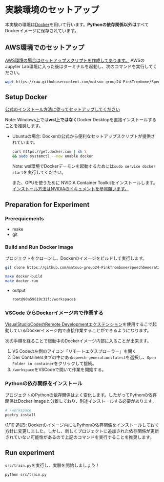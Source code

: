 # 実験環境のセットアップ

本実験の環境は[Docker](https://docs.docker.com/)を用いて行います。**Pythonの依存関係以外は**すべてDockerイメージに保存されています。

## AWS環境でのセットアップ

[AWS環境の場合はセットアップスクリプトを作成してあります。](/scripts/setup-on-aws.sh)
AWSのJupyter Lab環境に入った後はターミナルを起動し、次のコマンドを実行してください。

```sh
wget https://raw.githubusercontent.com/matsuo-group24-PinkTrombone/SpeechGeneration/main/scripts/setup-on-aws.sh && sh ./setup-on-aws.sh
```

## Setup Docker

[公式のインストール方法に従ってセットアップしてください](https://docs.docker.com/get-docker/)

Note: Windows上では**wsl上ではなく**Docker Desktopを直接インストールすることを推奨します。

- Ubuntuの場合:
  Dockerの公式から便利なセットアップスクリプトが提供されています。

  ```sh
  curl https://get.docker.com | sh \
  && sudo systemctl --now enable docker
  ```

  Note: wsl環境でDockerデーモンを起動するためには`sudo service docker start`を実行してください。

  また、GPUを使うために NVIDIA Container Toolkitをインストールします。[インストール方法はNVIDIAのドキュメントを参照願います。](https://docs.nvidia.com/datacenter/cloud-native/container-toolkit/install-guide.html#setting-up-nvidia-container-toolkit)

## Preparation for Experiment

### Prerequiements

- make
- git

### Build and Run Docker Image

プロジェクトをクローンし、Dockerのイメージをビルドして実行します。

```sh
git clone https://github.com/matsuo-group24-PinkTrombone/SpeechGeneration.git
```

```sh
make docker-build
make docker-run
```

- output

  ```sh
  root@90a59619c31f:/workspace$
  ```

### VSCode からDockerイメージ内で作業する

[VisualStudioCodeのRemote Developmentエクステンション](https://marketplace.visualstudio.com/items?itemName=ms-vscode-remote.vscode-remote-extensionpack)を使用するこで起動しているDockerイメージ内で直接作業することができるようになります。

次の手順を経ることで起動中のDockerイメージ内部に入ることが出来ます。

1. VS Codeの左側のアイコン「リモートエクスプローラー」を開く
2. Dev Containersタブの中にある`speech-generation:latest`を選択し、`Open Folder in container`をクリックして接続。
3. `/workspace`をVSCodeで開いて作業を開始する。

### Pythonの依存関係をインストール

プロジェクトのPythonの依存関係はよく変化します。したがってPythonの依存関係はDocker Imageと分離しており、別途インストールする必要があります。

```sh
# /workspace
poetry install
```

(1/10 追記): Dockerのイメージ内にもPythonの依存関係をインストールしておく方針に変更しました。しかし、新しくプロジェクトに追加された依存関係が更新されていない可能性があるので上記のコマンドを実行することを推奨します。

## Run experiment

`src/train.py`を実行し、実験を開始しましょう！

```sh
python src/train.py
```
